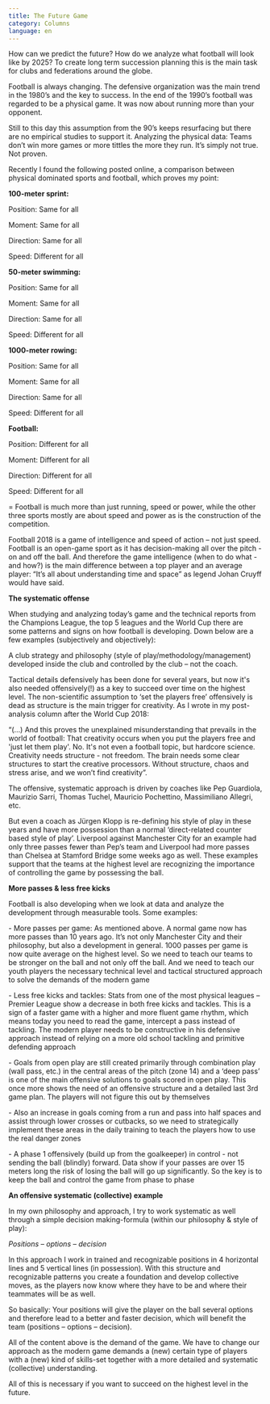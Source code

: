 ```yaml
---
title: The Future Game
category: Columns
language: en
---
```

How can we predict the future? How do we analyze what football will look like by 2025? To create long term succession planning this is the main task for clubs and federations around the globe.

Football is always changing. The defensive organization was the main trend in the 1980’s and the key to success. In the end of the 1990’s football was regarded to be a physical game. It was now about running more than your opponent. 

Still to this day this assumption from the 90’s keeps resurfacing but there are no empirical studies to support it. Analyzing the physical data: Teams don’t win more games or more tittles the more they run. It’s simply not true. Not proven.

Recently I found the following posted online, a comparison between physical dominated sports and football, which proves my point:

**100-meter sprint:**

Position: Same for all

Moment: Same for all

Direction: Same for all

Speed: Different for all

**50-meter swimming:**

Position: Same for all

Moment: Same for all

Direction: Same for all

Speed: Different for all

**1000-meter rowing:**

Position: Same for all

Moment: Same for all

Direction: Same for all

Speed: Different for all

**Football:**

Position: Different for all

Moment: Different for all

Direction: Different for all

Speed: Different for all

\= Football is much more than just running, speed or power, while the other three sports mostly are about speed and power as is the construction of the competition.

Football 2018 is a game of intelligence and speed of action – not just speed. Football is an open-game sport as it has decision-making all over the pitch - on and off the ball. And therefore the game intelligence (when to do what - and how?) is the main difference between a top player and an average player: “It’s all about understanding time and space” as legend Johan Cruyff would have said. 

**The systematic offense**

When studying and analyzing today’s game and the technical reports from the Champions League, the top 5 leagues and the World Cup there are some patterns and signs on how football is developing. Down below are a few examples (subjectively and objectively):

A club strategy and philosophy (style of play/methodology/management) developed inside the club and controlled by the club – not the coach. 

Tactical details defensively has been done for several years, but now it's also needed offensively(!) as a key to succeed over time on the highest level. The non-scientific assumption to ‘set the players free’ offensively is dead as structure is the main trigger for creativity. As I wrote in my post-analysis column after the World Cup 2018:

“(…) And this proves the unexplained misunderstanding that prevails in the world of football: That creativity occurs when you put the players free and 'just let them play'. No. It's not even a football topic, but hardcore science. Creativity needs structure - not freedom. The brain needs some clear structures to start the creative processors. Without structure, chaos and stress arise, and we won’t find creativity”.

The offensive, systematic approach is driven by coaches like Pep Guardiola, Maurizio Sarri, Thomas Tuchel, Mauricio Pochettino, Massimiliano Allegri, etc. 

But even a coach as Jürgen Klopp is re-defining his style of play in these years and have more possession than a normal ‘direct-related counter based style of play’. Liverpool against Manchester City for an example had only three passes fewer than Pep’s team and Liverpool had more passes than Chelsea at Stamford Bridge some weeks ago as well. These examples support that the teams at the highest level are recognizing the importance of controlling the game by possessing the ball. 

**More passes & less free kicks**

Football is also developing when we look at data and analyze the development through measurable tools. Some examples:

\- More passes per game: As mentioned above. A normal game now has more passes than 10 years ago. It’s not only Manchester City and their philosophy, but also a development in general. 1000 passes per game is now quite average on the highest level. So we need to teach our teams to be stronger on the ball and not only off the ball. And we need to teach our youth players the necessary technical level and tactical structured approach to solve the demands of the modern game

\- Less free kicks and tackles: Stats from one of the most physical leagues – Premier League show a decrease in both free kicks and tackles. This is a sign of a faster game with a higher and more fluent game rhythm, which means today you need to read the game, intercept a pass instead of tackling. The modern player needs to be constructive in his defensive approach instead of relying on a more old school tackling and primitive defending approach

\- Goals from open play are still created primarily through combination play (wall pass, etc.) in the central areas of the pitch (zone 14) and a ‘deep pass’ is one of the main offensive solutions to goals scored in open play.  This once more shows the need of an offensive structure and a detailed last 3rd game plan. The players will not figure this out by themselves

\- Also an increase in goals coming from a run and pass into half spaces and assist through lower crosses or cutbacks, so we need to strategically implement these areas in the daily training to teach the players how to use the real danger zones

\- A phase 1 offensively (build up from the goalkeeper) in control - not sending the ball (blindly) forward. Data show if your passes are over 15 meters long the risk of losing the ball will go up significantly. So the key is to keep the ball and control the game from phase to phase

**An offensive systematic (collective) example**

In my own philosophy and approach, I try to work systematic as well through a simple decision making-formula (within our philosophy & style of play): 

_Positions – options – decision_

In this approach I work in trained and recognizable positions in 4 horizontal lines and 5 vertical lines (in possession). With this structure and recognizable patterns you create a foundation and develop collective moves, as the players now know where they have to be and where their teammates will be as well.

So basically: Your positions will give the player on the ball several options and therefore lead to a better and faster decision, which will benefit the team (positions – options – decision).

All of the content above is the demand of the game. We have to change our approach as the modern game demands a (new) certain type of players with a (new) kind of skills-set together with a more detailed and systematic (collective) understanding.

All of this is necessary if you want to succeed on the highest level in the future.
